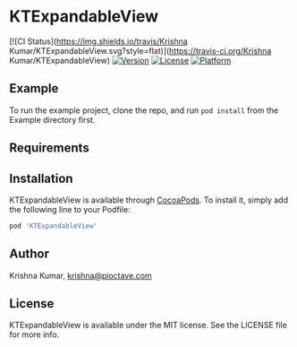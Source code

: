 # KTExpandableView

[![CI Status](https://img.shields.io/travis/Krishna Kumar/KTExpandableView.svg?style=flat)](https://travis-ci.org/Krishna Kumar/KTExpandableView)
[![Version](https://img.shields.io/cocoapods/v/KTExpandableView.svg?style=flat)](https://cocoapods.org/pods/KTExpandableView)
[![License](https://img.shields.io/cocoapods/l/KTExpandableView.svg?style=flat)](https://cocoapods.org/pods/KTExpandableView)
[![Platform](https://img.shields.io/cocoapods/p/KTExpandableView.svg?style=flat)](https://cocoapods.org/pods/KTExpandableView)

## Example

To run the example project, clone the repo, and run `pod install` from the Example directory first.

## Requirements

## Installation

KTExpandableView is available through [CocoaPods](https://cocoapods.org). To install
it, simply add the following line to your Podfile:

```ruby
pod 'KTExpandableView'
```

## Author

Krishna Kumar, krishna@pioctave.com

## License

KTExpandableView is available under the MIT license. See the LICENSE file for more info.
